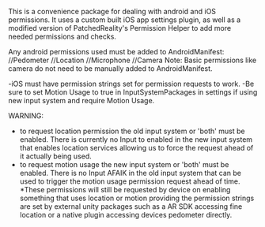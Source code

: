 This is a convenience package for dealing with android and iOS permissions. It uses a custom built iOS app settings plugin, as well as a modified version of PatchedReality's Permission Helper to add more needed permissions and checks.

Any android permissions used must be added to AndroidManifest:
<uses-permission android:name="android.permission.ACTIVITY_RECOGNITION"/> //Pedometer
<uses-permission android:name="android.permission.ACCESS_FINE_LOCATION"/> //Location
<uses-permission android:name="android.permission.RECORD_AUDIO"/> //Microphone
<uses-permission android:name="android.permission.CAMERA"/> //Camera
Note: Basic permissions like camera do not need to be manually added to AndroidManifest.

-iOS must have permission strings set for permission requests to work.
-Be sure to set Motion Usage to true in InputSystemPackages in settings if using new input system and require Motion Usage.

WARNING:
- to request location permission the old input system or 'both' must be enabled. There is currently no Input to enabled in the new input system that enables location services allowing us to force the request ahead of it actually being used.
- to request motion usage the new input system or 'both' must be enabled. There is no Input AFAIK in the old input system that can be used to trigger the motion usage permission request ahead of time.
*These permissions will still be requested by device on enabling something that uses location or motion providing the permission strings are set by external unity packages such as a AR SDK accessing fine location or a native plugin accessing devices pedometer directly.